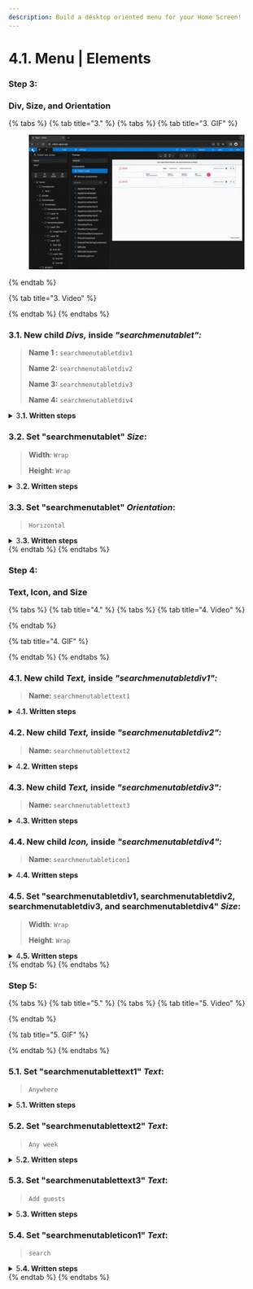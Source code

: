 ```yaml
---
description: Build a desktop oriented menu for your Home Screen!
---
```


# 4.1. Menu | Elements

### Step 3:

### Div, Size, and Orientation

{% tabs %}
{% tab title="3." %}
{% tabs %}
{% tab title="3. GIF" %}
<figure><img src="../../../../.gitbook/assets/home_menu_tablet_3-min.gif" alt=""><figcaption></figcaption></figure>
{% endtab %}

{% tab title="3. Video" %}

{% endtab %}
{% endtabs %}



### **3.1.** New child _Divs,_ inside _"_searchmenutablet"_:_

> **Name 1 :** `searchmenutabletdiv1`
>
> **Name 2:** `searchmenutabletdiv2`
>
> **Name 3:** `searchmenutabletdiv3`
>
> **Name 4:** `searchmenutabletdiv4`

<details>

<summary>3<strong>.1. Written steps</strong></summary>



</details>



### **3.2.** Set "searchmenutablet" _Size_:

> **Width**_:_ `Wrap`
>
> **Height**: `Wrap`

<details>

<summary>3<strong>.2. Written steps</strong></summary>



</details>

###

### 3.3. Set "searchmenutablet" _Orientation_:

> `Horizontal`

<details>

<summary>3<strong>.3. Written steps</strong></summary>



</details>
{% endtab %}
{% endtabs %}





### Step 4:

### Text, Icon, and Size

{% tabs %}
{% tab title="4." %}
{% tabs %}
{% tab title="4. Video" %}

{% endtab %}

{% tab title="4. GIF" %}

{% endtab %}
{% endtabs %}



### 4.1. New child _Text,_ inside _"_searchmenutabletdiv1"_:_

> **Name:** `searchmenutablettext1`

<details>

<summary>4<strong>.1. Written steps</strong></summary>



</details>



### 4.2. New child _Text,_ inside _"_searchmenutabletdiv2"_:_

> **Name:** `searchmenutablettext2`

<details>

<summary>4<strong>.2. Written steps</strong></summary>



</details>



### 4.3. New child _Text,_ inside _"_searchmenutabletdiv3"_:_

> **Name:** `searchmenutablettext3`

<details>

<summary>4<strong>.3. Written steps</strong></summary>



</details>



### 4.4. New child _Icon,_ inside _"_searchmenutabletdiv4"_:_

> **Name:** `searchmenutableticon1`

<details>

<summary>4<strong>.4. Written steps</strong></summary>



</details>



### **4.5.** Set "searchmenutabletdiv1, searchmenutabletdiv2, searchmenutabletdiv3, and searchmenutabletdiv4" _Size_:

> **Width**_:_ `Wrap`
>
> **Height**: `Wrap`

<details>

<summary>4<strong>.5. Written steps</strong></summary>



</details>
{% endtab %}
{% endtabs %}



### Step 5:



{% tabs %}
{% tab title="5." %}
{% tabs %}
{% tab title="5. Video" %}

{% endtab %}

{% tab title="5. GIF" %}

{% endtab %}
{% endtabs %}



### 5.1. Set "searchmenutablettext1" _Text_:

> `Anywhere`

<details>

<summary>5<strong>.1. Written steps</strong></summary>



</details>

### 5.2. Set "searchmenutablettext2" _Text_:

> `Any week`

<details>

<summary>5<strong>.2. Written steps</strong></summary>



</details>

### 5.3. Set "searchmenutablettext3" _Text_:

> `Add guests`

<details>

<summary>5<strong>.3. Written steps</strong></summary>



</details>

### 5.4. Set "searchmenutableticon1" _Text_:

> `search`

<details>

<summary>5<strong>.4. Written steps</strong></summary>



</details>
{% endtab %}
{% endtabs %}
